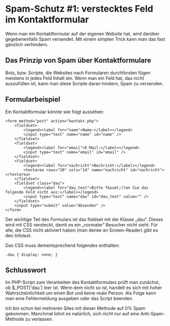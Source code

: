 Spam-Schutz #1: verstecktes Feld im Kontaktformular
==========

Wenn man ein Kontaktformular auf der eigenen Website hat, wird darüber gegebenenfalls Spam versendet.
Mit einem simplen Trick kann man das fast gänzlich verhindern.

Das Prinzip von Spam über Kontaktformulare
-------------

Bots, bzw. Scripte, die Websites nach Formularen durchforsten fügen meistens in jedes Feld Inhalt ein.
Wenn man ein Feld hat, das nicht auszufüllen ist, kann man diese Scripte daran hindern, Spam zu versenden.

Formularbeispiel
-------------

Ein Kontaktformular könnte wie folgt aussehen:

    <form method="post" action="kontakt.php">
        <fieldset>
            <legend><label for="name">Name:</label></legend>
            <input type="text" name="name" id="name" />
        </fieldset>
        <fieldset>
            <legend><label for="email">E-Mail:</label></legend>
            <input type="text" name="email" id="email" />
        </fieldset>
        <fieldset>
            <legend><label for="nachricht">Nachricht:</label></legend>
            <textarea rows="20" cols="14" name="nachricht" id="nachricht"></textarea>
        </fieldset>
        <fieldset class="dau">
            <legend><label for="dau_text">Bitte f&uuml;llen Sie das folgende Feld nicht aus:</label></legend>
            <input type="text" name="dau" id="dau_text" value="" />
        </fieldset>
        <input type="submit" value="Absenden" />
    </form>

Der wichtige Teil des Formulars ist das fieldset mit der Klasse „dau“. Dieses wird mit CSS versteckt, damit es ein
„normaler“ Besucher nicht sieht. Für alle, die CSS nicht aktiviert haben (man denke an Screen-Reader) gibt es den
Infotext.

Das CSS muss dementsprechend folgendes enthalten:

    .dau { display: none; }

Schlusswort
-------------

Im PHP-Script zum Verarbeiten des Kontaktformulars prüft man zunächst, ob $_POST['dau'] leer ist. Wenn dem nicht so ist,
handelt es sich mit hoher Wahrscheinlichkeit um einen Bot und keine reale Person. Als Folge kann man eine Fehlermeldung
ausgeben oder das Script beenden.

Ich bin schon bei mehreren Sites mit dieser Methode auf 0% Spam gekommen. Manchmal lohnt es natürlich, sich nicht nur
auf eine Anti-Spam-Methode zu verlassen.